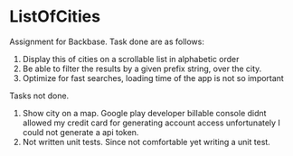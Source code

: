 # ListOfCities

Assignment for Backbase. Task done are as follows:
1) Display this of cities on a scrollable list in alphabetic order
2) Be able to filter the results by a given prefix string, over the city.
3) Optimize for fast searches, loading time of the app is not so important

Tasks not done.
1) Show city on a map. Google play developer billable console didnt allowed my credit card for generating account access unfortunately I could not generate a api token.
2) Not written unit tests. Since not comfortable yet writing a unit test.

